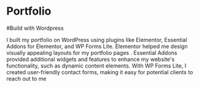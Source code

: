 # Portfolio
#Build with Wordpress

I built my portfolio on WordPress using plugins like Elementor, Essential Addons for Elementor, and WP Forms Lite. Elementor helped me design visually appealing layouts for my portfolio pages . Essential Addons provided additional widgets and features to enhance my website's functionality, such as dynamic content elements. With WP Forms Lite, I created user-friendly contact forms, making it easy for potential clients to reach out to me

